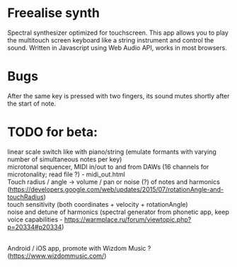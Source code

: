 # Freealise synth
Spectral synthesizer optimized for touchscreen.
This app allows you to play the multitouch screen keyboard like a string instrument and control the sound.
Written in Javascript using Web Audio API, works in most browsers.

# Bugs
After the same key is pressed with two fingers, its sound mutes shortly after the start of note.

# TODO for beta:
linear scale switch like with piano/string (emulate formants with varying number of simultaneous notes per key)<br/>
microtonal sequencer, MIDI in/out to and from DAWs (16 channels for microtonality; read file ?) - midi_out.html<br/>
Touch radius / angle -> volume / pan or noise (?) of notes and harmonics (https://developers.google.com/web/updates/2015/07/rotationAngle-and-touchRadius) <br/>
touch sensitivity (both coordinates + velocity + rotationAngle)<br/>
noise and detune of harmonics (spectral generator from phonetic app, keep voice capabilities - https://warmplace.ru/forum/viewtopic.php?p=20334#p20334)<br/><br/>

Android / iOS app, promote with Wizdom Music ? (https://www.wizdommusic.com/)

